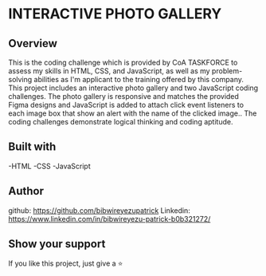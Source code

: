 # INTERACTIVE PHOTO GALLERY

## Overview
This is the coding challenge which is provided by CoA TASKFORCE to assess my skills in HTML, CSS, and JavaScript, as well as my problem-solving abilities as I'm applicant to the training offered by this company. This project includes an interactive photo gallery and two JavaScript coding challenges. The photo gallery is responsive and matches the provided Figma designs and JavaScript is added to attach click event listeners to each image box that show an alert with the name of the clicked image.. The coding challenges demonstrate logical thinking and coding aptitude. 

## Built with
-HTML
-CSS
-JavaScript

## Author

github: https://github.com/bibwireyezupatrick
Linkedin: https://www.linkedin.com/in/bibwireyezu-patrick-b0b321272/

## Show your support

If you like this project, just give a ⭐️